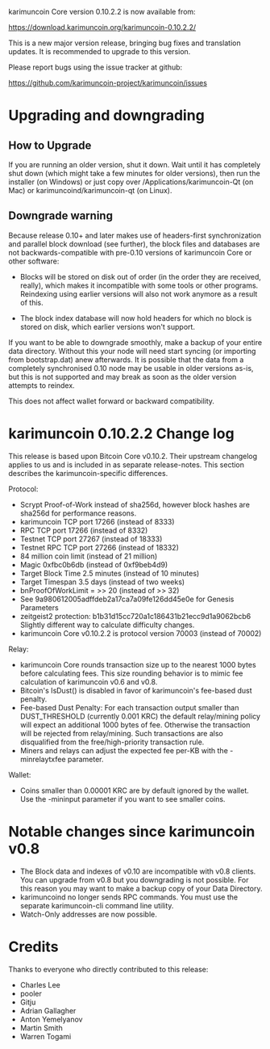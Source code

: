 karimuncoin Core version 0.10.2.2 is now available from:

  <https://download.karimuncoin.org/karimuncoin-0.10.2.2/>

This is a new major version release, bringing bug fixes and translation 
updates. It is recommended to upgrade to this version.

Please report bugs using the issue tracker at github:

  <https://github.com/karimuncoin-project/karimuncoin/issues>

Upgrading and downgrading
=========================

How to Upgrade
--------------

If you are running an older version, shut it down. Wait until it has completely
shut down (which might take a few minutes for older versions), then run the
installer (on Windows) or just copy over /Applications/karimuncoin-Qt (on Mac) or
karimuncoind/karimuncoin-qt (on Linux).

Downgrade warning
------------------

Because release 0.10+ and later makes use of headers-first synchronization and
parallel block download (see further), the block files and databases are not
backwards-compatible with pre-0.10 versions of karimuncoin Core or other software:

* Blocks will be stored on disk out of order (in the order they are
received, really), which makes it incompatible with some tools or
other programs. Reindexing using earlier versions will also not work
anymore as a result of this.

* The block index database will now hold headers for which no block is
stored on disk, which earlier versions won't support.

If you want to be able to downgrade smoothly, make a backup of your entire data
directory. Without this your node will need start syncing (or importing from
bootstrap.dat) anew afterwards. It is possible that the data from a completely
synchronised 0.10 node may be usable in older versions as-is, but this is not
supported and may break as soon as the older version attempts to reindex.

This does not affect wallet forward or backward compatibility.


karimuncoin 0.10.2.2 Change log
============================
This release is based upon Bitcoin Core v0.10.2.  Their upstream changelog applies to us and
is included in as separate release-notes.  This section describes the karimuncoin-specific differences.

Protocol:
- Scrypt Proof-of-Work instead of sha256d, however block hashes are sha256d for performance reasons.
- karimuncoin TCP port 17266 (instead of 8333)
- RPC TCP port 17266 (instead of 8332)
- Testnet TCP port 27267 (instead of 18333)
- Testnet RPC TCP port 27266 (instead of 18332)
- 84 million coin limit  (instead of 21 million)
- Magic 0xfbc0b6db       (instead of 0xf9beb4d9)
- Target Block Time 2.5 minutes (instead of 10 minutes)
- Target Timespan 3.5 days      (instead of two weeks)
- bnProofOfWorkLimit = >> 20    (instead of >> 32)
- See 9a980612005adffdeb2a17ca7a09fe126dd45e0e for Genesis Parameters
- zeitgeist2 protection: b1b31d15cc720a1c186431b21ecc9d1a9062bcb6 Slightly different way to calculate difficulty changes.
- karimuncoin Core v0.10.2.2 is protocol version 70003 (instead of 70002)

Relay:
- karimuncoin Core rounds transaction size up to the nearest 1000 bytes before calculating fees.  This size rounding behavior is to mimic fee calculation of karimuncoin v0.6 and v0.8.
- Bitcoin's IsDust() is disabled in favor of karimuncoin's fee-based dust penalty.
- Fee-based Dust Penalty: For each transaction output smaller than DUST_THRESHOLD (currently 0.001 KRC) the default relay/mining policy will expect an additional 1000 bytes of fee.  Otherwise the transaction will be rejected from relay/mining.  Such transactions are also disqualified from the free/high-priority transaction rule.
- Miners and relays can adjust the expected fee per-KB with the -minrelaytxfee parameter.

Wallet:
- Coins smaller than 0.00001 KRC are by default ignored by the wallet.  Use the -mininput parameter if you want to see smaller coins.

Notable changes since karimuncoin v0.8
===================================

- The Block data and indexes of v0.10 are incompatible with v0.8 clients.  You can upgrade from v0.8 but you downgrading is not possible.  For this reason you may want to make a backup copy of your Data Directory.
- karimuncoind no longer sends RPC commands.  You must use the separate karimuncoin-cli command line utility.
- Watch-Only addresses are now possible.

Credits
=======

Thanks to everyone who directly contributed to this release:

- Charles Lee
- pooler
- Gitju
- Adrian Gallagher
- Anton Yemelyanov
- Martin Smith
- Warren Togami

